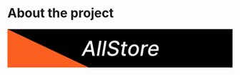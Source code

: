 # About the project

![](https://github.com/gustav-evensson/allstore/blob/main/readmeAssets/allstoreThumb.jpg)
